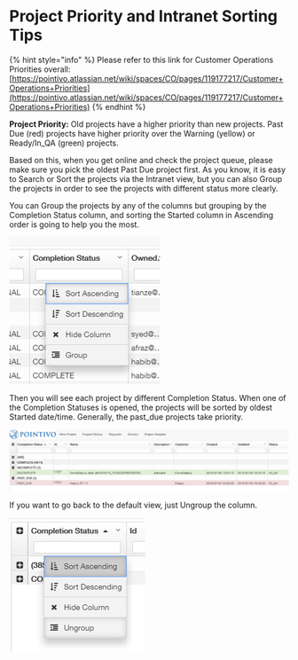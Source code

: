# Project Priority and Intranet Sorting Tips

{% hint style="info" %}
Please refer to this link for Customer Operations Priorities overall: [https://pointivo.atlassian.net/wiki/spaces/CO/pages/119177217/Customer+Operations+Priorities](https://pointivo.atlassian.net/wiki/spaces/CO/pages/119177217/Customer+Operations+Priorities)
{% endhint %}

**Project Priority:** Old projects have a higher priority than new projects. Past Due \(red\) projects have higher priority over the Warning \(yellow\) or Ready/In\_QA \(green\) projects.

Based on this, when you get online and check the project queue, please make sure you pick the oldest Past Due project first. As you know, it is easy to Search or Sort the projects via the Intranet view, but you can also Group the projects in order to see the projects with different status more clearly.

You can Group the projects by any of the columns but grouping by the Completion Status column, and sorting the Started column in Ascending order is going to help you the most. 

![Shows the Group option, at the bottom, for the Completion Status column.](../.gitbook/assets/2018-07-05_10-48-33.jpg)

Then you will see each project by different Completion Status. When one of the Completion Statuses is opened, the projects will be sorted by oldest Started date/time. Generally, the past\_due projects take priority.

![](../.gitbook/assets/2018-07-05_10-47-08.jpg)

If you want to go back to the default view, just Ungroup the column.

![Shows the Ungroup option at the bottom of the dropdown menu.](../.gitbook/assets/2018-07-05_10-48-05.jpg)

## 

